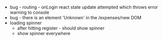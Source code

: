 - bug - routing - onLogin react state update attempted which throws error warning to console
- bug - there is an element 'Unknown' in the /expenses/new DOM
- loading spinner
  - after hitting register - should show spinner
  - show spinner everywhere